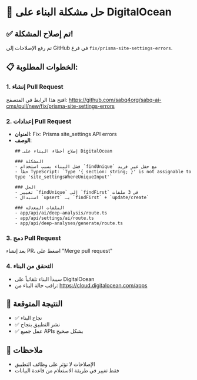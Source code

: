 # 🚨 حل مشكلة البناء على DigitalOcean

## ✅ تم إصلاح المشكلة!

تم رفع الإصلاحات إلى GitHub في فرع `fix/prisma-site-settings-errors`.

## 📋 الخطوات المطلوبة:

### 1. إنشاء Pull Request
افتح هذا الرابط في المتصفح:
https://github.com/sabq4org/sabq-ai-cms/pull/new/fix/prisma-site-settings-errors

### 2. إعدادات Pull Request
- **العنوان**: Fix: Prisma site_settings API errors
- **الوصف**:
  ```
  ## إصلاح أخطاء البناء على DigitalOcean
  
  ### المشكلة
  - فشل البناء بسبب استخدام `findUnique` مع حقل غير فريد
  - خطأ TypeScript: `Type '{ section: string; }' is not assignable to type 'site_settingsWhereUniqueInput'`
  
  ### الحل
  - تغيير `findUnique` إلى `findFirst` في 3 ملفات
  - استبدال `upsert` بـ `findFirst` + `update/create`
  
  ### الملفات المعدلة
  - app/api/ai/deep-analysis/route.ts
  - app/api/settings/ai/route.ts  
  - app/api/deep-analyses/generate/route.ts
  ```

### 3. دمج Pull Request
بعد إنشاء PR، اضغط على "Merge pull request"

### 4. التحقق من البناء
- سيبدأ البناء تلقائياً على DigitalOcean
- راقب حالة البناء من: https://cloud.digitalocean.com/apps

## 🎯 النتيجة المتوقعة
- ✅ نجاح البناء
- ✅ نشر التطبيق بنجاح
- ✅ عمل جميع APIs بشكل صحيح

## 📝 ملاحظات
- الإصلاحات لا تؤثر على وظائف التطبيق
- فقط تغيير في طريقة الاستعلام من قاعدة البيانات 